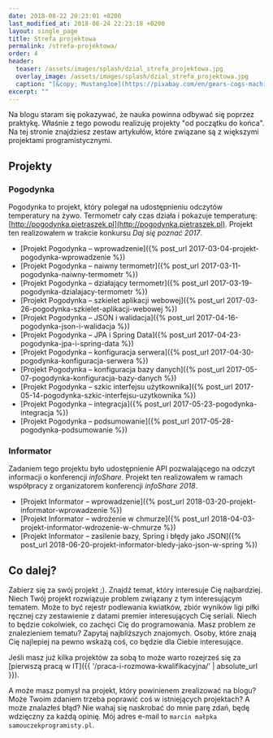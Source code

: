 ```yaml
---
date: 2018-08-22 20:23:01 +0200
last_modified_at: 2018-08-24 22:23:18 +0200
layout: single_page
title: Strefa projektowa
permalink: /strefa-projektowa/
order: 4
header:
  teaser: /assets/images/splash/dzial_strefa_projektowa.jpg
  overlay_image: /assets/images/splash/dzial_strefa_projektowa.jpg
  caption: "[&copy; MustangJoe](https://pixabay.com/en/gears-cogs-machine-machinery-1236578/)"
excerpt: ""
---
```


Na blogu staram się pokazywać, że nauka powinna odbywać się poprzez praktykę. Właśnie z tego powodu realizuję projekty "od początku do końca". Na tej stronie znajdziesz zestaw artykułów, które związane są z większymi projektami programistycznymi.

## Projekty

### Pogodynka

Pogodynka to projekt, który polegał na udostępnieniu odczytów temperatury na żywo. Termometr cały czas działa i pokazuje temperaturę: [http://pogodynka.pietraszek.pl](http://pogodynka.pietraszek.pl). Projekt ten realizowałem w trakcie konkursu _Daj się poznać 2017_.

* [Projekt Pogodynka – wprowadzenie]({% post_url 2017-03-04-projekt-pogodynka-wprowadzenie %})
* [Projekt Pogodynka – naiwny termometr]({% post_url 2017-03-11-pogodynka-naiwny-termometr %})
* [Projekt Pogodynka – działający termometr]({% post_url 2017-03-19-pogodynka-dzialajacy-termometr %})
* [Projekt Pogodynka – szkielet aplikacji webowej]({% post_url 2017-03-26-pogodynka-szkielet-aplikacji-webowej %})
* [Projekt Pogodynka – JSON i walidacja]({% post_url 2017-04-16-pogodynka-json-i-walidacja %})
* [Projekt Pogodynka – JPA i Spring Data]({% post_url 2017-04-23-pogodynka-jpa-i-spring-data %})
* [Projekt Pogodynka – konfiguracja serwera]({% post_url 2017-04-30-pogodynka-konfiguracja-serwera %})
* [Projekt Pogodynka – konfiguracja bazy danych]({% post_url 2017-05-07-pogodynka-konfiguracja-bazy-danych %})
* [Projekt Pogodynka – szkic interfejsu użytkownika]({% post_url 2017-05-14-pogodynka-szkic-interfejsu-uzytkownika %})
* [Projekt Pogodynka – integracja]({% post_url 2017-05-23-pogodynka-integracja %})
* [Projekt Pogodynka – podsumowanie]({% post_url 2017-05-28-pogodynka-podsumowanie %})

### Informator

Zadaniem tego projektu było udostępnienie API pozwalającego na odczyt informacji o konferencji _infoShare_. Projekt ten realizowałem w ramach współpracy z organizatorem konferencji _infoShare 2018_.

* [Projekt Informator – wprowadzenie]({% post_url 2018-03-20-projekt-informator-wprowadzenie %})
* [Projekt Informator – wdrożenie w chmurze]({% post_url 2018-04-03-projekt-informator-wdrozenie-w-chmurze %})
* [Projekt Informator – zasilenie bazy, Spring i błędy jako JSON]({% post_url 2018-06-20-projekt-informator-bledy-jako-json-w-spring %})

## Co dalej?

Zabierz się za swój projekt ;). Znajdź temat, który interesuje Cię najbardziej. Niech Twój projekt rozwiązuje problem związany z tym interesującym tematem. Może to być rejestr podlewania kwiatków, zbiór wyników ligi piłki ręcznej czy zestawienie z datami premier interesujących Cię seriali. Niech to będzie cokolwiek, co zachęci Cię do programowania. Masz problem ze znalezieniem tematu? Zapytaj najbliższych znajomych. Osoby, które znają Cię najlepiej na pewno wskażą coś, co będzie dla Ciebie interesujące.

Jeśli masz już kilka projektów za sobą to może warto rozejrześ się za [pierwszą pracą w IT]({{ '/praca-i-rozmowa-kwalifikacyjna/' | absolute_url }}).

A może masz pomysł na projekt, który powinienem zrealizować na blogu? Może Twoim zdaniem trzeba poprawić coś w istniejących projektach? A może znalazłeś błąd? Nie wahaj się naskrobać do mnie parę zdań, będę wdzięczny za każdą opinię. Mój adres e-mail to `marcin małpka samouczekprogramisty.pl`.
